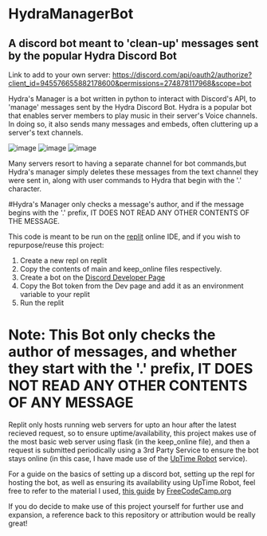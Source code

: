 # HydraManagerBot
## A discord bot meant to 'clean-up' messages sent by the popular Hydra Discord Bot

Link to add to your own server: https://discord.com/api/oauth2/authorize?client_id=945576655882178600&permissions=274878117968&scope=bot


Hydra's Manager is a bot written in python to interact with Discord's API, to 'manage' messages sent by the Hydra Discord Bot.
Hydra is a popular bot that enables server members to play music in their server's Voice channels. In doing so, it also sends 
many messages and embeds, often cluttering up a server's text channels. 

![image](https://user-images.githubusercontent.com/70756241/155105260-5d7e7040-f31f-48c9-8383-2713891c92fe.png)
![image](https://user-images.githubusercontent.com/70756241/155105314-15a6ed18-772e-4165-b656-a2431b6e0644.png)
![image](https://user-images.githubusercontent.com/70756241/155105352-9c94b945-b967-4458-91e6-b813cc868578.png)

Many servers resort to having a separate channel for bot commands,but Hydra's manager simply deletes these messages from the text channel
they were sent in, along with user commands to Hydra that begin with the '.' character.

#Hydra's Manager only checks a message's author, and if the message begins with the '.' prefix, IT DOES NOT READ ANY OTHER CONTENTS OF THE MESSAGE.

This code is meant to be run on the [replit](https://replit.com/) online IDE, and if you wish to repurpose/reuse this project:
1. Create a new repl on replit
2. Copy the contents of main and keep_online files respectively.
3. Create a bot on the [Discord Developer Page](https://discord.com/developers/applications)
4. Copy the Bot token from the Dev page and add it as an environment variable to your replit
5. Run the replit

# Note: This Bot only checks the author of messages, and whether they start with the '.' prefix, IT DOES NOT READ ANY OTHER CONTENTS OF ANY MESSAGE

Replit only hosts running web servers for upto an hour after the latest recieved request, so to ensure uptime/availability,
this project makes use of the most basic web server using flask (in the keep_online file), and then a request is submitted 
periodically using a 3rd Party Service to ensure the bot stays online (in this case, I have made use of the [UpTime Robot](https://uptimerobot.com) service).

For a guide on the basics of setting up a discord bot, setting up the repl for hosting the bot, as well as ensuring its availability using UpTime Robot,
feel free to refer to the material I used, [this guide](https://www.youtube.com/watch?v=SPTfmiYiuok) by [FreeCodeCamp.org](https://www.freecodecamp.org/)

If you do decide to make use of this project yourself for further use and expansion, a reference back to this repository or attribution would be really great!
